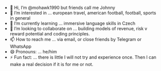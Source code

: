 - 👋 Hi, I’m @mohawk1990 but friends call me Johnny
- 👀 I’m interested in ... european travel, american football, football, sports in general
- 🌱 I’m currently learning ... immersive language skills in Czech
- 💞️ I’m looking to collaborate on ... building models of revenue, risk v reward potential and coding principles.
- 📫 How to reach me ... via email, or close friends by Telegram or WhatsApp
- 😄 Pronouns: ... he/him
- ⚡ Fun fact: ... there is little I will not try and experience once. Then I can make a real decision if it is for me or not.

<!---
mohawk1990/mohawk1990 is a ✨ special ✨ repository because its `README.md` (this file) appears on your GitHub profile.
You can click the Preview link to take a look at your changes.
--->
